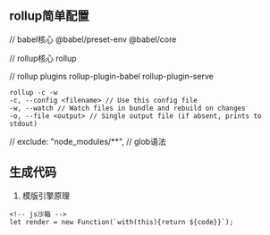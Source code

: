 ## rollup简单配置

// babel核心
@babel/preset-env @babel/core

// rollup核心
rollup

// rollup plugins 
rollup-plugin-babel rollup-plugin-serve

```
rollup -c -w
-c, --config <filename> // Use this config file 
-w, --watch // Watch files in bundle and rebuild on changes
-o, --file <output> // Single output file (if absent, prints to stdout)

```

// 
exclude: "node_modules/**", // glob语法


## 生成代码

1. 模版引擎原理
```
<!-- js沙箱 -->
let render = new Function(`with(this){return ${code}}`);
```